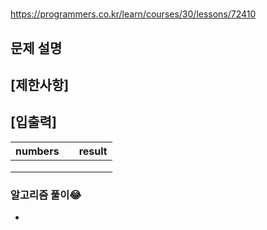 ###

#

https://programmers.co.kr/learn/courses/30/lessons/72410

## 문제 설명

## [제한사항]

## [입출력]

| numbers |     | result |
| :-----: | :-: | :----: |
|         |     |        |
|         |     |        |
|         |     |        |

### 알고리즘 풀이😂

-

```java

```

```c++

```

